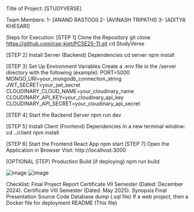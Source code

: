 Title of Project: [STUDYVERSE]


Team Members:
1- [ANAND RASTOGI]
2- [AVINASH TRIPATHI]
3- [ADITYA KHESARI]


Steps for Execution:
[STEP 1] Clone the Repository
git clone https://github.com/cse-kiet/PCSE25-11.git
cd StudyVerse

[STEP 2] Install Server (Backend) Dependencies
cd server
npm install

[STEP 3] Set Up Environment Variables
Create a .env file in the /server directory with the following (example):
PORT=5000
MONGO_URI=your_mongodb_connection_string
JWT_SECRET=your_jwt_secret
CLOUDINARY_CLOUD_NAME=your_cloudinary_name
CLOUDINARY_API_KEY=your_cloudinary_api_key
CLOUDINARY_API_SECRET=your_cloudinary_api_secret

[STEP 4] Start the Backend Server
npm run dev

[STEP 5] Install Client (Frontend) Dependencies
In a new terminal window:
cd ../client
npm install

[STEP 6] Start the Frontend React App
npm start
[STEP 7] Open the Application in Browser
Visit:
http://localhost:3000

[OPTIONAL STEP] Production Build (if deploying)
npm run build

![image](https://github.com/user-attachments/assets/fd623cdd-2116-49f5-8806-5bfeb8a758ac)
![image](https://github.com/user-attachments/assets/d7a498e9-c04f-4b26-882e-d4e3f8a4de83)



Checklist:
Final Project Report
Certificate VII Semester (Dated: December 2024).
Certificate VIII Semester (Dated: May 2025).
Synopsis
Final Presentation
Source Code
Database dump (.sql file)
If a web project, then a Docker file for deployment
README (This file)
